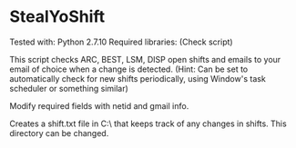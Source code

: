 # StealYoShift
Tested with: Python 2.7.10
Required libraries: (Check script)

This script checks ARC, BEST, LSM, DISP open shifts and emails to your email of choice when a change is detected. 
(Hint: Can be set to automatically check for new shifts periodically, using Window's task scheduler or something similar)

Modify required fields with netid and gmail info.

Creates a shift.txt file in C:\ that keeps track of any changes in shifts. This directory can be changed.
